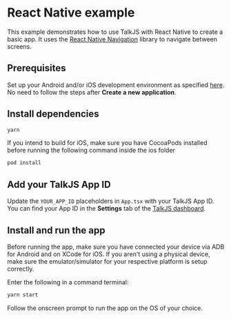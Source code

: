 # React Native example

This example demonstrates how to use TalkJS with React Native to create a basic app. It uses the [React Native Navigation](https://wix.github.io/react-native-navigation/docs/before-you-start/) library to navigate between screens.

## Prerequisites

Set up your Android and/or iOS development environment as specified [here](https://reactnative.dev/docs/set-up-your-environment?os=linux&platform=android).
No need to follow the steps after **Create a new application**.

## Install dependencies

```sh
yarn
```

If you intend to build for iOS, make sure you have CocoaPods installed before running the following command
inside the ios folder

```sh
pod install
```

## Add your TalkJS App ID

Update the `YOUR_APP_ID` placeholders in `App.tsx` with your TalkJS App ID. You can find your App ID in the **Settings** tab of the [TalkJS dashboard](https://talkjs.com/dashboard).

## Install and run the app

Before running the app, make sure you have connected your device via ADB for Android and on XCode for iOS.
If you aren't using a physical device, make sure the emulator/simulator for your respective platform is
setup correctly.

Enter the following in a command terminal:

```sh
yarn start
```

Follow the onscreen prompt to run the app on the OS of your choice.
